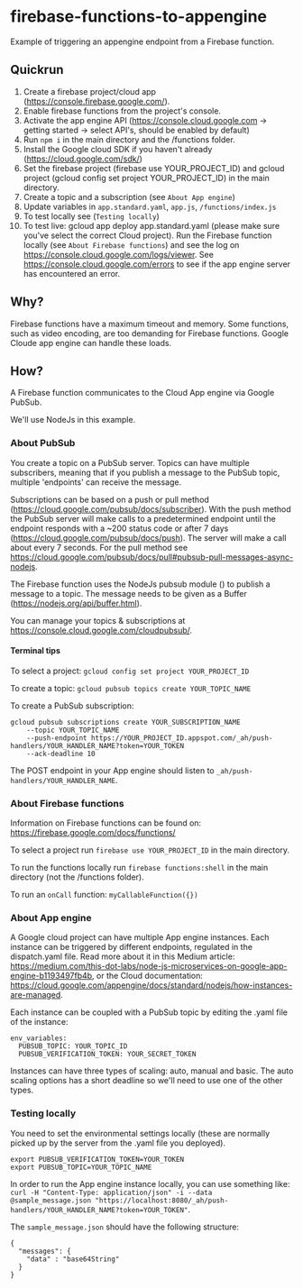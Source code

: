 # firebase-functions-to-appengine

Example of triggering an appengine endpoint from a Firebase function.

## Quickrun

1. Create a firebase project/cloud app (https://console.firebase.google.com/).
2. Enable firebase functions from the project's console.
3. Activate the app engine API (https://console.cloud.google.com -> getting started -> select API's, should be enabled by default)
4. Run `npm i` in the main directory and the /functions folder.
5. Install the Google cloud SDK if you haven't already (https://cloud.google.com/sdk/)
6. Set the firebase project (firebase use YOUR_PROJECT_ID) and gcloud project (gcloud config set project YOUR_PROJECT_ID) in the main directory.
7. Create a topic and a subscription (see `About App engine`)
8. Update variables in `app.standard.yaml`, `app.js`, `/functions/index.js`
9. To test locally see (`Testing locally`)
10. To test live: gcloud app deploy app.standard.yaml (please make sure you've select the correct Cloud project). Run the Firebase function locally (see `About Firebase functions`) and see the log on https://console.cloud.google.com/logs/viewer. See https://console.cloud.google.com/errors to see if the app engine server has encountered an error.

## Why?

Firebase functions have a maximum timeout and memory. Some functions, such as video encoding, are too demanding for Firebase functions. Google Cloude app engine can handle these loads. 

## How?

A Firebase function communicates to the Cloud App engine via Google PubSub. 

We'll use NodeJs in this example.

### About PubSub

You create a topic on a PubSub server. Topics can have multiple subscribers, meaning that if you publish a message to the PubSub topic, multiple 'endpoints' can receive the message. 

Subscriptions can be based on a push or pull method (https://cloud.google.com/pubsub/docs/subscriber). With the push method the PubSub server will make calls to a predetermined endpoint until the endpoint responds with a ~200 status code or after 7 days (https://cloud.google.com/pubsub/docs/push). The server will make a call about every 7 seconds. 
For the pull method see https://cloud.google.com/pubsub/docs/pull#pubsub-pull-messages-async-nodejs.

The Firebase function uses the NodeJs pubsub module () to publish a message to a topic.
The message needs to be given as a Buffer (https://nodejs.org/api/buffer.html).

You can manage your topics & subscriptions at https://console.cloud.google.com/cloudpubsub/.


#### Terminal tips
To select a project:
```gcloud config set project YOUR_PROJECT_ID```

To create a topic:
```gcloud pubsub topics create YOUR_TOPIC_NAME```

To create a PubSub subscription:
```
gcloud pubsub subscriptions create YOUR_SUBSCRIPTION_NAME
    --topic YOUR_TOPIC_NAME
    --push-endpoint https://YOUR_PROJECT_ID.appspot.com/_ah/push-handlers/YOUR_HANDLER_NAME?token=YOUR_TOKEN
    --ack-deadline 10
```

The POST endpoint in your App engine should listen to `_ah/push-handlers/YOUR_HANDLER_NAME`.

### About Firebase functions

Information on Firebase functions can be found on: https://firebase.google.com/docs/functions/

To select a project run `firebase use YOUR_PROJECT_ID` in the main directory.

To run the functions locally run `firebase functions:shell` in the main directory (not the /functions folder).

To run an `onCall` function: `myCallableFunction({})`


### About App engine

A Google cloud project can have multiple App engine instances. Each instance can be triggered by different endpoints, regulated in the dispatch.yaml file. Read more about it in this Medium article: https://medium.com/this-dot-labs/node-js-microservices-on-google-app-engine-b1193497fb4b, or the Cloud documentation: https://cloud.google.com/appengine/docs/standard/nodejs/how-instances-are-managed.

Each instance can be coupled with a PubSub topic by editing the .yaml file of the instance: 
```
env_variables:
  PUBSUB_TOPIC: YOUR_TOPIC_ID
  PUBSUB_VERIFICATION_TOKEN: YOUR_SECRET_TOKEN
```

Instances can have three types of scaling: auto, manual and basic. The auto scaling options has a short deadline so we'll need to use one of the other types.


### Testing locally
You need to set the environmental settings locally (these are normally picked up by the server from the .yaml file you deployed). 

```
export PUBSUB_VERIFICATION_TOKEN=YOUR_TOKEN
export PUBSUB_TOPIC=YOUR_TOPIC_NAME
```

In order to run the App engine instance locally, you can use something like: ```curl -H "Content-Type: application/json" -i --data @sample_message.json "https://localhost:8080/_ah/push-handlers/YOUR_HANDLER_NAME?token=YOUR_TOKEN"```.

The `sample_message.json` should have the following structure:
```
{
  "messages": {
    "data" : "base64String"
  }
}
```

